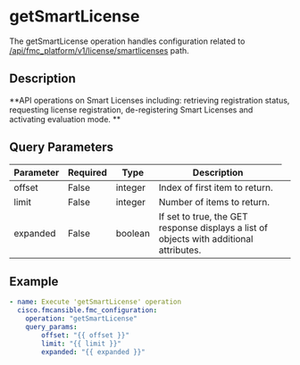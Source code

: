 # getSmartLicense

The getSmartLicense operation handles configuration related to [/api/fmc_platform/v1/license/smartlicenses](/paths//api/fmc_platform/v1/license/smartlicenses.md) path.&nbsp;
## Description
**API operations on Smart Licenses including: retrieving registration status, requesting license registration, de-registering Smart Licenses and activating evaluation mode. **

## Query Parameters
| Parameter | Required | Type | Description |
| --------- | -------- | ---- | ----------- |
| offset | False | integer <td colspan=3> Index of first item to return. |
| limit | False | integer <td colspan=3> Number of items to return. |
| expanded | False | boolean <td colspan=3> If set to true, the GET response displays a list of objects with additional attributes. |

## Example
```yaml
- name: Execute 'getSmartLicense' operation
  cisco.fmcansible.fmc_configuration:
    operation: "getSmartLicense"
    query_params:
        offset: "{{ offset }}"
        limit: "{{ limit }}"
        expanded: "{{ expanded }}"

```